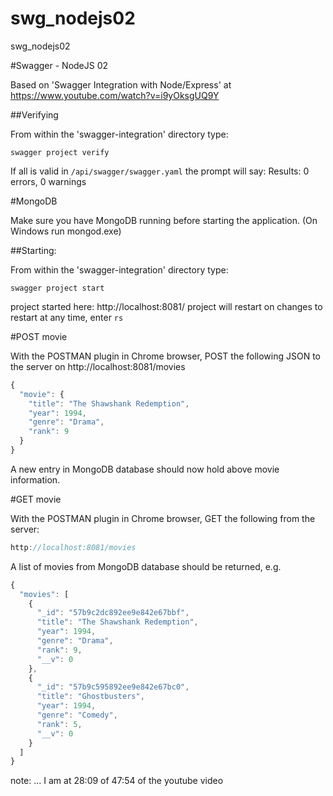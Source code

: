 # swg_nodejs02
swg_nodejs02

#Swagger - NodeJS 02

Based on 'Swagger Integration with Node/Express' at https://www.youtube.com/watch?v=i9yOksgUQ9Y

##Verifying

From within the 'swagger-integration' directory type:

```swagger project verify```

If all is valid in ```/api/swagger/swagger.yaml``` the prompt will say:
Results: 0 errors, 0 warnings

#MongoDB

Make sure you have MongoDB running before starting the application. (On Windows run mongod.exe)

##Starting:

From within the 'swagger-integration' directory type:

```swagger project start```

project started here: http://localhost:8081/
project will restart on changes
to restart at any time, enter `rs`

#POST movie

With the POSTMAN plugin in Chrome browser, POST the following JSON to the server on http://localhost:8081/movies

```javascript
{
  "movie": {
    "title": "The Shawshank Redemption",
    "year": 1994,
    "genre": "Drama",
    "rank": 9
  }
}
```

A new entry in MongoDB database should now hold above movie information.

#GET movie

With the POSTMAN plugin in Chrome browser, GET the following from the server:

```javascript
http://localhost:8081/movies
```

A list of movies from MongoDB database should be returned, e.g.

```javascript
{
  "movies": [
    {
      "_id": "57b9c2dc892ee9e842e67bbf",
      "title": "The Shawshank Redemption",
      "year": 1994,
      "genre": "Drama",
      "rank": 9,
      "__v": 0
    },
    {
      "_id": "57b9c595892ee9e842e67bc0",
      "title": "Ghostbusters",
      "year": 1994,
      "genre": "Comedy",
      "rank": 5,
      "__v": 0
    }
  ]
}
``` 

note:
... I am at 28:09 of 47:54 of the youtube video
